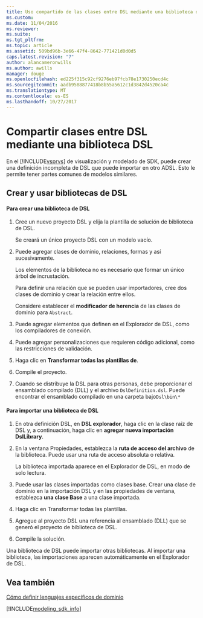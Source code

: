 ```yaml
---
title: Uso compartido de las clases entre DSL mediante una biblioteca de DSL | Documentos de Microsoft
ms.custom: 
ms.date: 11/04/2016
ms.reviewer: 
ms.suite: 
ms.tgt_pltfrm: 
ms.topic: article
ms.assetid: 509bd96b-3e66-47f4-8642-771421d0d0d5
caps.latest.revision: "7"
author: alancameronwills
ms.author: awills
manager: douge
ms.openlocfilehash: ed225f315c92cf9276eb97fcb78e1730250ecd4c
ms.sourcegitcommit: aadb9588877418b8b55a5612c1d3842d4520ca4c
ms.translationtype: MT
ms.contentlocale: es-ES
ms.lasthandoff: 10/27/2017
---
```

# <a name="sharing-classes-between-dsls-by-using-a-dsl-library"></a>Compartir clases entre DSL mediante una biblioteca DSL
En el [!INCLUDE[vsprvs](../code-quality/includes/vsprvs_md.md)] de visualización y modelado de SDK, puede crear una definición incompleta de DSL que puede importar en otro ADSL. Esto le permite tener partes comunes de modelos similares.  
  
## <a name="creating-and-using-dsl-libraries"></a>Crear y usar bibliotecas de DSL  
  
#### <a name="to-create-a-dsl-library"></a>Para crear una biblioteca de DSL  
  
1.  Cree un nuevo proyecto DSL y elija la plantilla de solución de biblioteca de DSL.  
  
     Se creará un único proyecto DSL con un modelo vacío.  
  
2.  Puede agregar clases de dominio, relaciones, formas y así sucesivamente.  
  
     Los elementos de la biblioteca no es necesario que formar un único árbol de incrustación.  
  
     Para definir una relación que se pueden usar importadores, cree dos clases de dominio y crear la relación entre ellos.  
  
     Considere establecer el **modificador de herencia** de las clases de dominio para `Abstract`.  
  
3.  Puede agregar elementos que definen en el Explorador de DSL, como los compiladores de conexión.  
  
4.  Puede agregar personalizaciones que requieren código adicional, como las restricciones de validación.  
  
5.  Haga clic en **Transformar todas las plantillas de**.  
  
6.  Compile el proyecto.  
  
7.  Cuando se distribuye la DSL para otras personas, debe proporcionar el ensamblado compilado (DLL) y el archivo `DslDefinition.dsl`. Puede encontrar el ensamblado compilado en una carpeta bajo`Dsl\bin\*`  
  
#### <a name="to-import-a-dsl-library"></a>Para importar una biblioteca de DSL  
  
1.  En otra definición DSL, en **DSL explorador**, haga clic en la clase raíz de DSL y, a continuación, haga clic en **agregar nueva importación DslLibrary**.  
  
2.  En la ventana Propiedades, establezca la **ruta de acceso del archivo** de la biblioteca. Puede usar una ruta de acceso absoluta o relativa.  
  
     La biblioteca importada aparece en el Explorador de DSL, en modo de solo lectura.  
  
3.  Puede usar las clases importadas como clases base. Crear una clase de dominio en la importación DSL y en las propiedades de ventana, establezca **una clase Base** a una clase importada.  
  
4.  Haga clic en Transformar todas las plantillas.  
  
5.  Agregue al proyecto DSL una referencia al ensamblado (DLL) que se generó el proyecto de biblioteca de DSL.  
  
6.  Compile la solución.  
  
 Una biblioteca de DSL puede importar otras bibliotecas. Al importar una biblioteca, las importaciones aparecen automáticamente en el Explorador de DSL.  
  
## <a name="see-also"></a>Vea también  
 [Cómo definir lenguajes específicos de dominio](../modeling/how-to-define-a-domain-specific-language.md)
 
[!INCLUDE[modeling_sdk_info](includes/modeling_sdk_info.md)]

